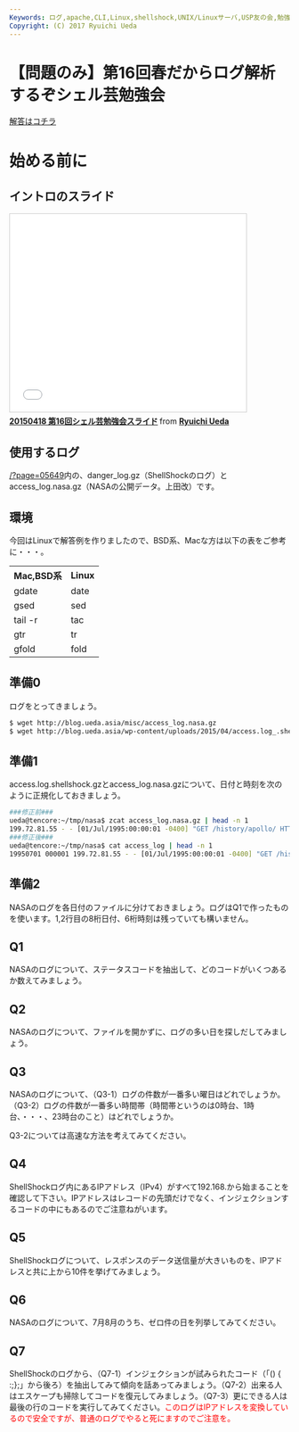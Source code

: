 ```yaml
---
Keywords: ログ,apache,CLI,Linux,shellshock,UNIX/Linuxサーバ,USP友の会,勉強会,シェル芸,シェル芸勉強会
Copyright: (C) 2017 Ryuichi Ueda
---
```


# 【問題のみ】第16回春だからログ解析するぞシェル芸勉強会
<a href="/?post=05644" title="【問題と解答例】第16回春だからログ解析するぞシェル芸勉強会">解答はコチラ</a>

<h1>始める前に</h1>

<h2>イントロのスライド</h2>

<iframe src="//www.slideshare.net/slideshow/embed_code/key/6Z4FO3TXgFiUjA" width="425" height="355" frameborder="0" marginwidth="0" marginheight="0" scrolling="no" style="border:1px solid #CCC; border-width:1px; margin-bottom:5px; max-width: 100%;" allowfullscreen> </iframe> <div style="margin-bottom:5px"> <strong> <a href="//www.slideshare.net/ryuichiueda/20150418-16" title="20150418 第16回シェル芸勉強会スライド" target="_blank">20150418 第16回シェル芸勉強会スライド</a> </strong> from <strong><a href="//www.slideshare.net/ryuichiueda" target="_blank">Ryuichi Ueda</a></strong> </div>

<h2>使用するログ</h2>

<a href="/?page=05649" target="_blank">/?page=05649</a>内の、danger_log.gz（ShellShockのログ）とaccess_log.nasa.gz（NASAの公開データ。上田改）です。

<!--more--> 

<h2>環境</h2>
今回はLinuxで解答例を作りましたので、BSD系、Macな方は以下の表をご参考に・・・。

<table>
 <tr>
 <th>Mac,BSD系</th>
 <th>Linux</th>
 </tr>
 <tr>
 <td>gdate</td>
 <td>date</td>
 </tr>
 <tr>
 <td>gsed</td>
 <td>sed</td>
 </tr>
 <tr>
 <td>tail -r</td>
 <td>tac</td>
 </tr>
 <tr>
 <td>gtr</td>
 <td>tr</td>
 </tr>
 <tr>
 <td>gfold</td>
 <td>fold</td>
 </tr>
</table>

<h2>準備0</h2>

ログをとってきましょう。

```bash
$ wget http://blog.ueda.asia/misc/access_log.nasa.gz
$ wget http://blog.ueda.asia/wp-content/uploads/2015/04/access.log_.shellshock.gz
```

<h2>準備1</h2>

access.log.shellshock.gzとaccess_log.nasa.gzについて、日付と時刻を次のように正規化しておきましょう。

```bash
###修正前###
ueda@tencore:~/tmp/nasa$ zcat access_log.nasa.gz | head -n 1
199.72.81.55 - - [01/Jul/1995:00:00:01 -0400] "GET /history/apollo/ HTTP/1.0" 200 6245
###修正後###
ueda@tencore:~/tmp/nasa$ cat access_log | head -n 1
19950701 000001 199.72.81.55 - - [01/Jul/1995:00:00:01 -0400] "GET /history/apollo/ HTTP/1.0" 200 6245
```


<h2>準備2</h2>

NASAのログを各日付のファイルに分けておきましょう。ログはQ1で作ったものを使います。1,2行目の8桁日付、6桁時刻は残っていても構いません。

<h2>Q1</h2>

NASAのログについて、ステータスコードを抽出して、どのコードがいくつあるか数えてみましょう。


<h2>Q2</h2>

NASAのログについて、ファイルを開かずに、ログの多い日を探しだしてみましょう。



<h2>Q3</h2>

NASAのログについて、（Q3-1）ログの件数が一番多い曜日はどれでしょうか。（Q3-2）ログの件数が一番多い時間帯（時間帯というのは0時台、1時台、・・・、23時台のこと）はどれでしょうか。

Q3-2については高速な方法を考えてみてください。


<h2>Q4</h2>

ShellShockログ内にあるIPアドレス（IPv4）がすべて192.168.から始まることを確認して下さい。IPアドレスはレコードの先頭だけでなく、インジェクションするコードの中にもあるのでご注意ねがいます。



<h2>Q5</h2>

ShellShockログについて、レスポンスのデータ送信量が大きいものを、IPアドレスと共に上から10件を挙げてみましょう。

<h2>Q6</h2>

NASAのログについて、7月8月のうち、ゼロ件の日を列挙してみてください。

<h2>Q7</h2>

ShellShockのログから、（Q7-1）インジェクションが試みられたコード（「() { :;};」から後ろ）を抽出してみて傾向を話あってみましょう。（Q7-2）出来る人はエスケープも掃除してコードを復元してみましょう。（Q7-3）更にできる人は最後の行のコードを実行してみてください。<span style="color:red">このログはIPアドレスを変換しているので安全ですが、普通のログでやると死にますのでご注意を。</span>


